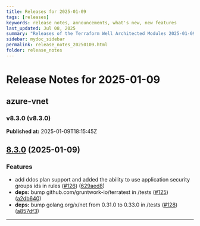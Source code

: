 ```yaml
---
title: Releases for 2025-01-09
tags: [releases]
keywords: release notes, announcements, what's new, new features
last_updated: Jul 08, 2025
summary: "Releases of the Terraform Well Architected Modules 2025-01-09"
sidebar: mydoc_sidebar
permalink: release_notes_20250109.html
folder: release_notes
---
```


# Release Notes for 2025-01-09

## azure-vnet
### v8.3.0 (v8.3.0)
**Published at:** 2025-01-09T18:15:45Z

## [8.3.0](https://github.com/CloudNationHQ/terraform-azure-vnet/compare/v8.2.0...v8.3.0) (2025-01-09)


### Features

* add ddos plan support and added the ability to use application security groups ids in rules ([#126](https://github.com/CloudNationHQ/terraform-azure-vnet/issues/126)) ([629aed8](https://github.com/CloudNationHQ/terraform-azure-vnet/commit/629aed8f6cafc9eb7c48c0c67ebebbca63f17fa3))
* **deps:** bump github.com/gruntwork-io/terratest in /tests ([#125](https://github.com/CloudNationHQ/terraform-azure-vnet/issues/125)) ([a2db640](https://github.com/CloudNationHQ/terraform-azure-vnet/commit/a2db64028b7c0cd8f8cd2f72ae0f2eba02f11c8e))
* **deps:** bump golang.org/x/net from 0.31.0 to 0.33.0 in /tests ([#128](https://github.com/CloudNationHQ/terraform-azure-vnet/issues/128)) ([a857df3](https://github.com/CloudNationHQ/terraform-azure-vnet/commit/a857df3a8f88bfafd66c0e9888f996c1d58de14e))

---

